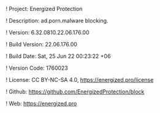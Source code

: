 ! Project: Energized Protection

! Description: ad.porn.malware blocking.

! Version: 6.32.0810.22.06.176.00

! Build Version: 22.06.176.00

! Build Date: Sat, 25 Jun 22 00:23:22 +06

! Version Code: 1760023

! License: CC BY-NC-SA 4.0, https://energized.pro/license

! Github: https://github.com/EnergizedProtection/block

! Web: https://energized.pro
